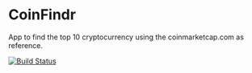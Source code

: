 # CoinFindr
App to find the top 10 cryptocurrency using the coinmarketcap.com as reference.

[![Build Status](https://travis-ci.org/marsal-silveira/CoinFindr.svg?branch=master)](https://travis-ci.org/marsal-silveira/CoinFindr)

